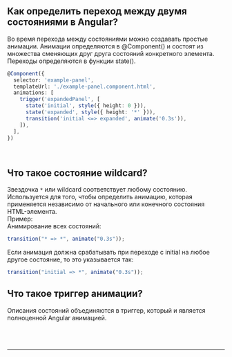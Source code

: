 ## <a name="transition"></a> Как определить переход между двумя состояниями в Angular?

Во время перехода между состояниями можно создавать простые анимации. Анимации определяются в @Component() и состоят из множества сменяющих друг друга состояний конкретного элемента. Переходы определяются в функции state().

```typescript
@Component({
  selector: 'example-panel',
  templateUrl: './example-panel.component.html',
  animations: [
    trigger('expandedPanel', [
      state('initial', style({ height: 0 })),
      state('expanded', style({ height: '*' })),
      transition('initial <=> expanded', animate('0.3s')),
    ]),
  ],
})
```

<br/>

## <a name="wildcard"></a>Что такое состояние wildcard?

Звездочка `*` или wildcard соответствует любому состоянию. Используется для того, чтобы определить анимацию, которая применяется независимо от начального или конечного состояния HTML-элемента. <br/>
Пример:<br/>
Анимирование всех состояний:<br/>

```typescript
transition("* => *", animate("0.3s"));
```

Если анимация должна срабатывать при переходе с initial на любое другое состояние, то это указывается так:

```typescript
transition("initial => *", animate("0.3s"));
```

## <a name="trigger"></a>Что такое триггер анимации?

Описания состояний объединяются в триггер, который и является полноценной Angular анимацией.
<br/>
<br/>
<br/>
<br/>

<hr/>